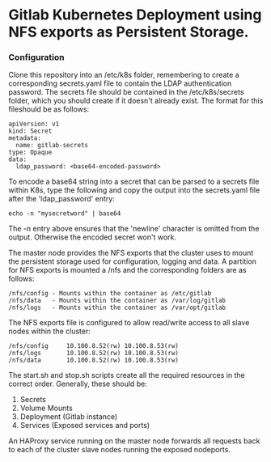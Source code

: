 # Gitlab Kubernetes Deployment using NFS exports as Persistent Storage.

### Configuration

Clone this repository into an /etc/k8s folder, remembering to create a corresponding secrets.yaml file to contain the LDAP authentication password. The secrets file should be contained in the /etc/k8s/secrets folder, which you should create if it doesn't already exist. The format for this fileshould be as follows:

```
apiVersion: v1
kind: Secret
metadata:
  name: gitlab-secrets
type: Opaque
data:
  ldap_password: <base64-encoded-password>
```
To encode a base64 string into a secret that can be parsed to a secrets file within K8s, type the following and copy the output into the secrets.yaml file after the 'ldap_password' entry:
```
echo -n "mysecretword" | base64
```
The -n entry above ensures that the 'newline' character is omitted from the output. Otherwise the encoded secret won't work.

The master node provides the NFS exports that the cluster uses to mount the persistent storage used for configuration, logging and data. A partition for NFS exports is mounted a /nfs and the corresponding folders are as follows:
```
/nfs/config - Mounts within the container as /etc/gitlab 
/nfs/data   - Mounts within the container as /var/log/gitlab
/nfs/logs   - Mounts within the container as /var/opt/gitlab
```
The NFS exports file is configured to allow read/write access to all slave nodes within the cluster:
```
/nfs/config     10.100.8.52(rw) 10.100.8.53(rw)
/nfs/logs       10.100.8.52(rw) 10.100.8.53(rw)
/nfs/data       10.100.8.52(rw) 10.100.8.53(rw)
```
The start.sh and stop.sh scripts create all the required resources in the correct order. Generally, these should be:
1. Secrets
2. Volume Mounts
3. Deployment (Gitlab instance)
4. Services (Exposed services and ports)

An HAProxy service running on the master node forwards all requests back to each of the cluster slave nodes running the exposed nodeports.
